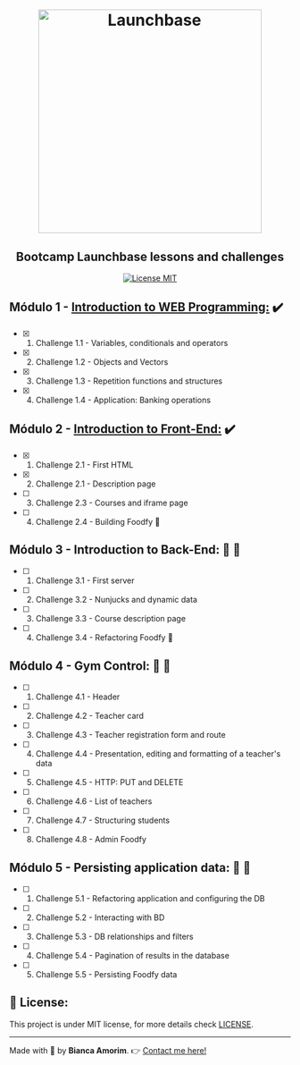 <h1 align="center">
    <img alt="Launchbase" src="https://storage.googleapis.com/golden-wind/bootcamp-launchbase/logo.png" width="400px" />
</h1>

<h2 align="center"> Bootcamp Launchbase lessons and challenges </h2>

<p align="center"> 
  <a href="https://opensource.org/licenses/MIT"> 
    <img src="https://img.shields.io/badge/license-MIT-brightgreen" alt="License MIT"> 
  </a> 
</p> 

## Módulo 1 - [Introduction to WEB Programming:](https://github.com/amorim-dev/Launchbase-Bootcamp/tree/master/Intro-webprogramming) :heavy_check_mark:
- [x] 1. Challenge 1.1 - Variables, conditionals and operators
- [x] 2. Challenge 1.2 - Objects and Vectors
- [x] 3. Challenge 1.3 - Repetition functions and structures
- [x] 4. Challenge 1.4 - Application: Banking operations

## Módulo 2 - [Introduction to Front-End:](https://github.com/amorim-dev/Launchbase-Bootcamp/tree/master/Starting-Frontend) :heavy_check_mark:
- [x] 1. Challenge 2.1 - First HTML
- [x] 2. Challenge 2.1 - Description page
- [ ] 3. Challenge 2.3 - Courses and iframe page
- [ ] 4. Challenge 2.4 - Building Foodfy :fork_and_knife:

## Módulo 3 - Introduction to Back-End: :construction_worker: :construction:
- [ ] 1. Challenge 3.1 - First server
- [ ] 2. Challenge 3.2 - Nunjucks and dynamic data
- [ ] 3. Challenge 3.3 - Course description page
- [ ] 4. Challenge 3.4 - Refactoring Foodfy :fork_and_knife:

## Módulo 4 - Gym Control: :construction_worker: :construction:
- [ ] 1. Challenge 4.1 - Header
- [ ] 2. Challenge 4.2 - Teacher card
- [ ] 3. Challenge 4.3 - Teacher registration form and route
- [ ] 4. Challenge 4.4 - Presentation, editing and formatting of a teacher's data
- [ ] 5. Challenge 4.5 - HTTP: PUT and DELETE
- [ ] 6. Challenge 4.6 - List of teachers
- [ ] 7. Challenge 4.7 - Structuring students
- [ ] 8. Challenge 4.8 - Admin Foodfy

## Módulo 5 - Persisting application data: :construction_worker: :construction:
- [ ] 1. Challenge 5.1 - Refactoring application and configuring the DB
- [ ] 2. Challenge 5.2 - Interacting with BD
- [ ] 3. Challenge 5.3 - DB relationships and filters
- [ ] 4. Challenge 5.4 - Pagination of results in the database
- [ ] 5. Challenge 5.5 - Persisting Foodfy data

 

## :key: License:

This project is under MIT license, for more details check [LICENSE](https://github.com/amorim-dev/Launchbase-Bootcamp/blob/master/LICENSE).

---

Made with :purple_heart: by **Bianca Amorim**. :point_right: [Contact me here!](https://www.linkedin.com/in/amorimbiadev/)